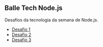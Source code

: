 ## Balle Tech Node.js

Desafios da tecnologia da semana de Node.js.

- [Desafio 1](https://example.com/desafio-1)
- [Desafio 2](https://example.com/desafio-2)
- [Desafio 3](https://example.com/desafio-3)